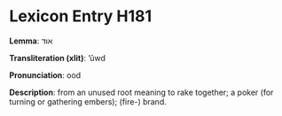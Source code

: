 # Lexicon Entry H181

**Lemma**: אוּד

**Transliteration (xlit)**: ʼûwd

**Pronunciation**: ood

**Description**:
from an unused root meaning to rake together; a poker (for turning or gathering embers); (fire-) brand.
